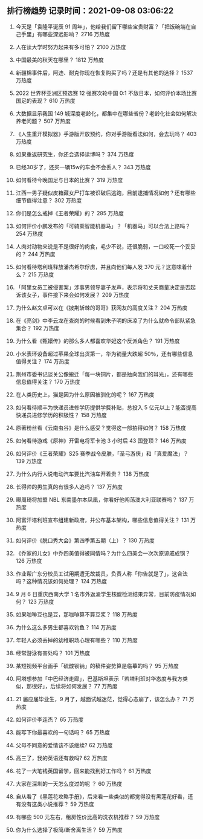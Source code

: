 
## 排行榜趋势 记录时间：2021-09-08 03:06:22
  
  1. 今天是「袁隆平诞辰 91 周年」，他给我们留下哪些宝贵财富？「把饭碗端在自己手里」有哪些深远影响？ 2716 万热度
    
  2. 人在读大学时努力起来有多可怕？ 2100 万热度
    
  3. 中国最美的秋天在哪里？ 1812 万热度
    
  4. 新疆棉事件后，阿迪、耐克你现在恢复购买了吗？还是有其他的选择？ 1537 万热度
    
  5. 2022 世界杯亚洲区预选赛 12 强赛次轮中国 0:1 不敌日本，如何评价本场比赛国足的表现？ 610 万热度
    
  6. 大数据显示我国 149 城深度老龄化，都集中在哪些省份？老龄化社会如何解决养老问题？ 507 万热度
    
  7. 《人生重开模拟器》手游版开放预约，你对手游版看法如何，会去玩吗？ 403 万热度
    
  8. 如果重返研究生，你还会选择读博吗？ 374 万热度
    
  9. 已经30岁了，还买一辆15w的车会不会丢人？ 343 万热度
    
  10. 如何看待今晚国足与日本的比赛？ 319 万热度
    
  11. 江西一男子疑似皮箱藏女尸打车被识破后逃跑，目前逮捕情况如何？还有哪些细节值得注意？ 302 万热度
    
  12. 你们是怎么戒掉《王者荣耀》的？ 285 万热度
    
  13. 如何评价小鹏发布的「可骑乘智能机器马」？「机器马」可以合法上路吗？ 254 万热度
    
  14. 人肉对动物来说是不是很好的肉食，毛少不说，还很脆弱，一口咬死一个妥妥的？ 244 万热度
    
  15. 如何看待塔利班释放潘杰希尔俘虏，并且向他们每人发 370 元？这意味着什么？ 215 万热度
    
  16. 「阿里女员工被侵害案」涉事男领导妻子发声，表示将和丈夫商量决定是否起诉该女子，事件接下来会如何发展？ 209 万热度
    
  17. 为什么赵文卓可以在《披荆斩棘的哥哥》获网友的高度关注？ 204 万热度
    
  18. 在《亮剑》中李云龙在查岗的时候看到朱子明的床凉了为什么就命令部队紧急集合？ 192 万热度
    
  19. 为什么看《甄嬛传》的那么多人都喜欢华妃这个反派角色？ 191 万热度
    
  20. 小米表环设备超过苹果全球出货第一，华为销量大跌超 50％，还有哪些信息值得关注？ 174 万热度
    
  21. 荆州市委书记谈关公像搬迁「每一块铜片，都是抽向我们的耳光」，还有哪些信息值得关注？ 170 万热度
    
  22. 在人类历史上，猫是因为什么原因被驯化的呢？ 167 万热度
    
  23. 如何看待顺丰为快递员进修学历提供学费补贴，总投入 5 亿元以上？能否提高快递员进修学历的积极性？ 158 万热度
    
  24. 原著粉丝看《云南虫谷》是什么感受？觉得这一部拍得如何？ 158 万热度
    
  25. 如何看待游戏《原神》开雷电将军卡池 3 小时后 43 国登顶？ 146 万热度
    
  26. 如何评价《王者荣耀》S25 赛季战令皮肤，「圣弓游侠」和「真爱魔法」？ 139 万热度
    
  27. 为什么内行人说电动汽车要比汽油车开着贵？ 138 万热度
    
  28. 长得帅的男生真的有很多人追吗？ 137 万热度
    
  29. 曝周琦将加盟 NBL 东南墨尔本凤凰，你看好他闯荡澳大利亚联赛吗？ 137 万热度
    
  30. 阿富汗塔利班宣布组建新政府，并公布基本架构，哪些信息值得关注？ 131 万热度
    
  31. 如何评价《脱口秀大会》第四季第五期（上）？ 130 万热度
    
  32. 《乔家的儿女》中乔四美值得被同情吗？为什么四美会一次次原谅戚成钢？ 126 万热度
    
  33. 作业帮广东分校员工试用期遭无故裁员，负责人称「你告就是了」，这合法吗？这种情况该如何处理？ 124 万热度
    
  34. 9 月 6 日重庆西南大学 1 名市外返渝学生核酸检测结果异常，目前防疫情况如何？ 123 万热度
    
  35. 如果咖啡豆也是豆，那咖啡算不算豆浆？ 118 万热度
    
  36. 为什么这么多男生都喜欢钓鱼？ 114 万热度
    
  37. 年轻人必须丢掉的幼稚职场心理有哪些？ 110 万热度
    
  38. 经常游泳有害处吗？ 101 万热度
    
  39. 某短视频平台画手「硫酸钡钠」的稿件姿势算是临摹的吗？ 95 万热度
    
  40. 阿塔想参加「中巴经济走廊」，巴基斯坦表示「若塔利班对华态度与我方类似，那很好」，后续将如何发展？ 77 万热度
    
  41. 21 届应届毕业生，9 月了，越面试越迷茫，觉得心态崩了，该怎么办？ 71 万热度
    
  42. 如何评价李连杰？ 65 万热度
    
  43. 能写下你最喜欢的一句话吗？ 65 万热度
    
  44. 父母不同意的爱情该不该继续? 62 万热度
    
  45. 高三了，我的英语还有救吗? 62 万热度
    
  46. 花了一大笔钱英国留学，回来能找到好工作吗？ 61 万热度
    
  47. 大家在深圳的一天怎么度过的呢 ？ 60 万热度
    
  48. 自从看了《黑莲花攻略手册》，后来看一些类似的都觉得没有黑莲花好看，还有没有这类小说推荐？ 59 万热度
    
  49. 有哪些 500 元左右，租房性价比高的洗衣机推荐？ 59 万热度
    
  50. 你为什么选择了极简/断舍离生活？ 59 万热度
    